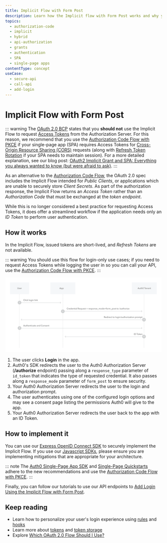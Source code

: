 ```yaml
---
title: Implicit Flow with Form Post
description: Learn how the Implicit flow with Form Post works and why you should use it for single-page apps (SPAs) that need only an ID Token to perform user authentication.
topics:
  - authorization-code
  - implicit
  - hybrid
  - api-authorization
  - grants
  - authentication
  - SPA
  - single-page apps
contentType: concept
useCase:
  - secure-api
  - call-api
  - add-login
---
```

# Implicit Flow with Form Post

::: warning
The [OAuth 2.0 BCP](https://tools.ietf.org/html/draft-ietf-oauth-security-topics-09#section-2.1.2) states that you **should not** use the Implicit Flow to request [Access Tokens](/tokens/access-tokens) from the Authorization Server. For this reason, we recommend that you use the [Authorization Code Flow with PKCE](/flows/concepts/auth-code-pkce) if your single-page app (SPA) requires Access Tokens for [Cross-Origin Resource Sharing (CORS)](/cross-origin-authentication#what-is-cross-origin-authentication) requests (along with [Refresh Token Rotation](/tokens/concepts/refresh-token-rotation) if your SPA needs to maintain session). For a more detailed explanation, see our blog post: [OAuth2 Implicit Grant and SPA: Everything you always wanted to know (but were afraid to ask)](https://auth0.com/blog/oauth2-implicit-grant-and-spa/).
:::

As an alternative to the [Authorization Code Flow](/flows/concepts/auth-code), the OAuth 2.0 spec includes the Implicit Flow intended for <dfn data-key="public-client">Public Clients</dfn>, or applications which are unable to securely store <dfn data-key="client-secret">Client Secrets</dfn>. As part of the authorization response, the Implicit Flow returns an <dfn data-key="access-token">Access Token</dfn> rather than an <dfn data-key="authorization-code">Authorization Code</dfn> that must be exchanged at the <dfn data-key="token-endpoint">token endpoint</dfn>.

While this is no longer considered a best practice for requesting Access Tokens, it does offer a streamlined workflow if the application needs only an <dfn data-key="id-token">ID Token</dfn> to perform user authentication.

## How it works

In the Implicit Flow, issued tokens are short-lived, and <dfn data-key="refresh-token">Refresh Tokens</dfn> are not available.

::: warning
You should use this flow for login-only use cases; if you need to request Access Tokens while logging the user in so you can call your API, use the [Authorization Code Flow with PKCE](/flows/concepts/auth-code-pkce).
:::

![Implicit Flow with Form Post Authentication Sequence](/media/articles/flows/concepts/auth-sequence-implicit-form-post.png)

1. The user clicks **Login** in the app.
2. Auth0's SDK redirects the user to the Auth0 Authorization Server (**/authorize** endpoint) passing along a `response_type` parameter of `id_token` that indicates the type of requested credential. It also passes along a `response_mode` parameter of `form_post` to ensure security.
3. Your Auth0 Authorization Server redirects the user to the login and authorization prompt.
4. The user authenticates using one of the configured login options and may see a consent page listing the permissions Auth0 will give to the app.
5. Your Auth0 Authorization Server redirects the user back to the app with an ID Token.

## How to implement it

You can use our [Express OpenID Connect SDK](https://www.npmjs.com/package/express-openid-connect) to securely implement the Implicit Flow. If you use our [Javascript SDKs](/libraries), please ensure you are implementing mitigations that are appropriate for your architecture.

::: note
The [Auth0 Single-Page App SDK](/libraries/auth0-spa-js) and [Single-Page Quickstarts](/quickstart/spa) adhere to the new recommendations and use the [Authorization Code Flow with PKCE](/flows/concepts/auth-code-pkce).
:::

Finally, you can follow our tutorials to use our API endpoints to [Add Login Using the Implicit Flow with Form Post](/flows/guides/implicit/add-login-implicit).

## Keep reading

- Learn how to personalize your user's login experience using [rules](/rules) and [hooks](/hooks)
- Learn more about [tokens](/tokens) and [token storage](/tokens/concepts/token-storage)
- Explore [Which OAuth 2.0 Flow Should I Use?](/api-auth/which-oauth-flow-to-use)